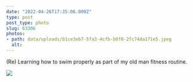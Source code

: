 ```yaml
---
date: "2022-04-26T17:35:06.000Z"
type: post 
post_type: photo
slug: 63306
photos: 
- path: data/uploads/b1ce3eb7-5fa3-4cfb-b8f8-2fc74da171e5.jpeg
  alt: 
---
```

(Re) Learning how to swim properly as part of my old man fitness routine. 


![](https://brandontreb.com/data/uploads/b1ce3eb7-5fa3-4cfb-b8f8-2fc74da171e5.jpeg)
